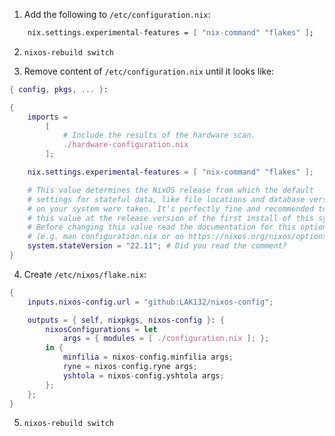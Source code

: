 1. Add the following to `/etc/configuration.nix`:
```nix
	nix.settings.experimental-features = [ "nix-command" "flakes" ];
```

2. `nixos-rebuild switch`

3. Remove content of `/etc/configuration.nix` until it looks like:
```nix
{ config, pkgs, ... }:

{
	imports =
		[
			# Include the results of the hardware scan.
			./hardware-configuration.nix
		];

	nix.settings.experimental-features = [ "nix-command" "flakes" ];

	# This value determines the NixOS release from which the default
	# settings for stateful data, like file locations and database versions
	# on your system were taken. It‘s perfectly fine and recommended to leave
	# this value at the release version of the first install of this system.
	# Before changing this value read the documentation for this option
	# (e.g. man configuration.nix or on https://nixos.org/nixos/options.html).
	system.stateVersion = "22.11"; # Did you read the comment?
}

```

4. Create `/etc/nixos/flake.nix`:
```nix
{
	inputs.nixos-config.url = "github:LAK132/nixos-config";

	outputs = { self, nixpkgs, nixos-config }: {
		nixosConfigurations = let 
			args = { modules = [ ./configuration.nix ]; }; 
		in {
			minfilia = nixos-config.minfilia args;
			ryne = nixos-config.ryne args;
			yshtola = nixos-config.yshtola args;
		};
	};
}
```

5. `nixos-rebuild switch`
